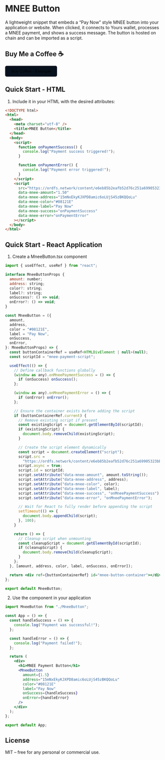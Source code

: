 # MNEE Button

A lightweight snippet that embeds a “Pay Now” style MNEE button into your application or website. When clicked, it connects to Yours wallet, processes a MNEE payment, and shows a success message. The button is hosted on chain and can be imported as a script.

## Buy Me a Coffee ☕️

<a href="https://ordfs.network/content/003fdb9393b5035655b3e6b94ffcc414ec524d71bcaeaf128eedb9dd8aa8d178_0" target="_blank">
    <button style="background-color: #08121E; padding: 10px 20px; border: none; border-radius: 5px; cursor: pointer;">Buy Coffee - Example</button>
</a>

## Quick Start - HTML

1. Include it in your HTML with the desired attributes:

```html
<!DOCTYPE html>
<html>
  <head>
    <meta charset="utf-8" />
    <title>MNEE Button</title>
  </head>
  <body>
    <script>
      function onPaymentSuccess() {
        console.log("Payment success triggered!");
      }

      function onPaymentError() {
        console.log("Payment error triggered!");
      }
    </script>
    <script
      src="https://ordfs.network/content/e6eb85b2eafb52d76c251a69905323bb3a2acb55eea872a62f785598125521d2_0"
      data-mnee-amount="1.50"
      data-mnee-address="15mNxEkyKJXPD8amic6oLUjS45zBKQQoLu"
      data-mnee-color="#08121E"
      data-mnee-label="Pay Now"
      data-mnee-success="onPaymentSuccess"
      data-mnee-error="onPaymentError"
    ></script>
  </body>
</html>
```

## Quick Start - React Application

1. Create a MneeButton.tsx component

```jsx
import { useEffect, useRef } from "react";

interface MneeButtonProps {
  amount: number;
  address: string;
  color?: string;
  label?: string;
  onSuccess?: () => void;
  onError?: () => void;
}

const MneeButton = ({
  amount,
  address,
  color = "#08121E",
  label = "Pay Now",
  onSuccess,
  onError,
}: MneeButtonProps) => {
  const buttonContainerRef = useRef<HTMLDivElement | null>(null);
  const scriptId = "mnee-payment-script";

  useEffect(() => {
    // Define callback functions globally
    (window as any).onMneePaymentSuccess = () => {
      if (onSuccess) onSuccess();
    };

    (window as any).onMneePaymentError = () => {
      if (onError) onError();
    };

    // Ensure the container exists before adding the script
    if (buttonContainerRef.current) {
      // Remove existing script if present
      const existingScript = document.getElementById(scriptId);
      if (existingScript) {
        document.body.removeChild(existingScript);
      }

      // Create the script element dynamically
      const script = document.createElement("script");
      script.src =
        "https://ordfs.network/content/e6eb85b2eafb52d76c251a69905323bb3a2acb55eea872a62f785598125521d2_0";
      script.async = true;
      script.id = scriptId;
      script.setAttribute("data-mnee-amount", amount.toString());
      script.setAttribute("data-mnee-address", address);
      script.setAttribute("data-mnee-color", color);
      script.setAttribute("data-mnee-label", label);
      script.setAttribute("data-mnee-success", "onMneePaymentSuccess");
      script.setAttribute("data-mnee-error", "onMneePaymentError");

      // Wait for React to fully render before appending the script
      setTimeout(() => {
        document.body.appendChild(script);
      }, 100);
    }

    return () => {
      // Cleanup script when unmounting
      const cleanupScript = document.getElementById(scriptId);
      if (cleanupScript) {
        document.body.removeChild(cleanupScript);
      }
    };
  }, [amount, address, color, label, onSuccess, onError]);

  return <div ref={buttonContainerRef} id="mnee-button-container"></div>;
};

export default MneeButton;
```

2. Use the component in your application

```jsx
import MneeButton from "./MneeButton";

const App = () => {
  const handleSuccess = () => {
    console.log("Payment was successful!");
  };

  const handleError = () => {
    console.log("Payment failed!");
  };

  return (
    <div>
      <h1>MNEE Payment Button</h1>
      <MneeButton
        amount={1.5}
        address="15mNxEkyKJXPD8amic6oLUjS45zBKQQoLu"
        color="#08121E"
        label="Pay Now"
        onSuccess={handleSuccess}
        onError={handleError}
      />
    </div>
  );
};

export default App;
```

## License

MIT – free for any personal or commercial use.
